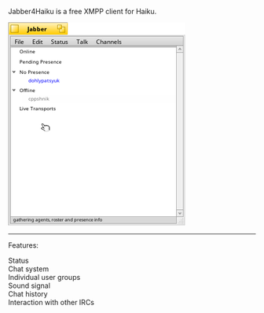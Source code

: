 Jabber4Haiku is a free XMPP client for Haiku.

![Screenshot](Jabber4Haiku.png)

<hr></hr>
Features:

Status<br>
Chat system<br>
Individual user groups<br>
Sound signal<br>
Chat history<br>
Interaction with other IRCs<br>
